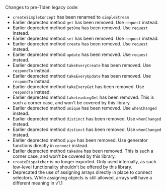 Changes to pre-Tiden legacy code:

- `createSimpleConcept` has been renamed to `simpleStream`
- Earlier deprected method `get` has been removed. Use `request` instead.
- Earlier deprected method `getOne` has been removed. Use `request` instead.
- Earlier deprected method `set` has been removed. Use `request` instead.
- Earlier deprected method `create` has been removed. Use `request` instead.
- Earlier deprected method `update` has been removed. Use `request` instead.
- Earlier deprected method `takeEveryCreate` has been removed. Use `respondTo` instead.
- Earlier deprected method `takeEveryUpdate` has been removed. Use `respondTo` instead.
- Earlier deprected method `takeEveryGet` has been removed. Use `respondTo` instead.
- Earlier deprected method `takeLeadingGet` has been removed. This is such a corner case, and won't be covered by this library.
- Earlier deprected method `unique` has been removed. Use `whenChanged` instead.
- Earlier deprected method `distinct` has been removed. Use `whenChanged` instead.
- Earlier deprected method `distinct` has been removed. Use `whenChanged` instead.
- Earlier deprected method `pipe` has been removed. Use generator functions directly in `connect` instead.
- Earlier deprected method `takeOne` has been removed. This is such a corner case, and won't be covered by this library.
- `createDispatcher` is no longer exported. Only used internally, as such low-level functionality shouldn't be offered by this library.
- Deprecated the use of assigning arrays directly in place to connect selectors. While assigning objects is still allowed, arrays will have a different meaning in v1.1
